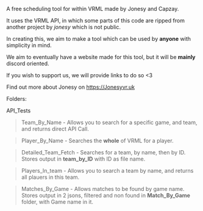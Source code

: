 A free scheduling tool for within VRML made by Jonesy and Capzay.

It uses the VRML API, in which some parts of this code are ripped from another project by *jonesy* which is not public.

In creating this, we aim to make a tool which can be used by **anyone** with simplicity in mind. 

We aim to eventually have a website made for this tool, but it will be **mainly** discord oriented.

If you wish to support us, we will provide links to do so <3

Find out more about Jonesy on https://Jonesyvr.uk 

Folders:

API_Tests

> Team_By_Name - Allows you to search for a specific game, and team, and returns direct API Call.

> Player_By_Name - Searches the **whole** of VRML for a player.

> Detailed_Team_Fetch - Searches for a team, by name, then by ID. Stores output in **team_by_ID** with ID as file name.

> Players_In_team - Allows you to search a team by name, and returns all plauers in this team.

> Matches_By_Game - Allows matches to be found by game name. Stores output in 2 jsons, filtered and non found in **Match_By_Game** folder, with Game name in it.